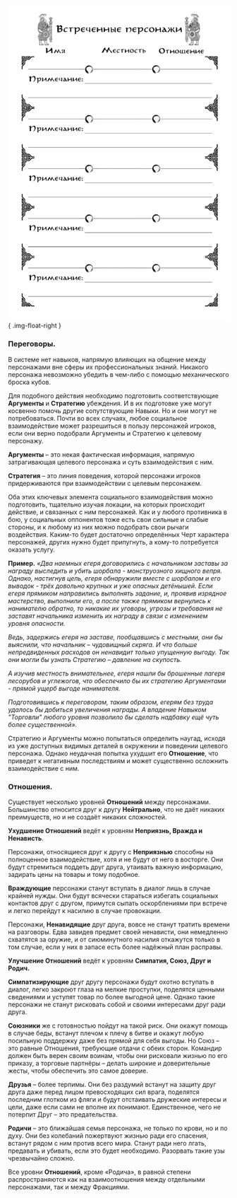 ![Социальные механики](images/5social.png){ .img-float-right }

### Переговоры.

В системе нет навыков, напрямую влияющих на общение между персонажами вне сферы их профессиональных знаний. Никакого персонажа невозможно убедить в чем-либо с помощью механического броска кубов.

Для подобного действия необходимо подготовить соответствующие **Аргументы** и **Стратегию** убеждения. И в их подготовке уже могут косвенно помочь другие сопутствующие Навыки. Но и они могут не потребоваться. Почти во всех случаях, любое социальное взаимодействие может разрешиться в пользу персонажей игроков, если они верно подобрали Аргументы и Стратегию к целевому персонажу.

**Аргументы** – это некая фактическая информация, напрямую затрагивающая целевого персонажа и суть взаимодействия с ним.

**Стратегия** – это линия поведения, которой персонажи игроков придерживаются при взаимодействии с целевым персонажем.

Оба этих ключевых элемента социального взаимодействия можно подготовить, тщательно изучая локации, на которых происходит действие, и связанных с ним персонажей. Как и у любого противника в бою, у социальных оппонентов тоже есть свои сильные и слабые стороны, и к любому из них можно подобрать свои рычаги воздействия. Каким-то будет достаточно определённых Черт характера персонажей, других нужно будет припугнуть, а кому-то потребуется оказать услугу.

**Пример.** _«Два наемных егеря договорились с начальником заставы за награду выследить и убить шорбала - монструозного хищного вепря. Однако, настигнув цель, егеря обнаружили вместе с шорбалом и его выводок - трёх довольно крупных и уже опасных детёнышей. Если егеря прямиком направились выполнять задание, и, проявив изрядное мастерство, выполнили его, а после также прямиком вернулись к нанимателю обратно, то никакие их уговоры, угрозы и требования не заставят начальника изменить их награду в связи с изменением уровня опасности._

_Ведь, задержись егеря на заставе, пообщавшись с местными, они бы выяснили, что начальник – чудовищный скряга. И что больше непредвиденных расходов он ненавидит только упущенную выгоду. Так они могли бы узнать Стратегию – давление на скупость._

_А изучив местность внимательнее, егеря нашли бы брошенные лагеря лесорубов и углежогов, что обеспечило бы их стратегию Аргументами - прямой ущерб выгоде нанимателя._

_Подготовившись к переговорам, таким образом, егерям без труда удалось бы добиться увеличения награды. А владение Навыком "Торговли" любого уровня позволило бы сделать надбавку ещё чуть более существенной»._

Стратегию и Аргументы можно попытаться определить наугад, исходя из уже доступных видимых деталей в окружении и поведении целевого персонажа. Однако неудачная попытка ухудшит его **Отношение**, что приведет к негативным последствиям и может существенно осложнить взаимодействие с ним.

### Отношения.

Существует несколько уровней **Отношений** между персонажами. Большинство относится друг к другу **Нейтрально**, что не даёт никаких преимуществ, но и не создаёт никаких сложностей.

**Ухудшение Отношений** ведёт к уровням **Неприязнь, Вражда и Ненависть**. 

Персонажи, относящиеся друг к другу с **Неприязнью** способны на полноценное взаимодействие, хотя и не будут от него в восторге. Они будут стремиться поддеть друг друга, утаивать важную информацию, задирать цены на товары и тому подобное.

**Враждующие** персонажи станут вступать в диалог лишь в случае крайней нужды. Они будут всячески стараться избегать социальных контактов друг с другом, примутся сыпать оскорблениями при встрече и легко перейдут к насилию в случае провокации.

Персонажи, **Ненавидящие** друг друга, вовсе не станут тратить времени на разговоры. Едва завидев предмет своей ненависти, они немедленно схватятся за оружие, и от сиюминутного насилия откажутся только в том случае, если у них в запасе есть более надёжный план расправы.

**Улучшение Отношений** ведёт к уровням **Симпатия, Союз, Друг и Родич.**

**Симпатизирующие** друг другу персонажи будут охотно вступать в диалог, легко закроют глаза на мелкие проступки, поделятся ценными сведениями и уступят товар по более выгодной цене. Однако такие персонажи не станут рисковать собой и своими интересами друг ради друга.

**Союзники** же с готовностью пойдут на такой риск. Они окажут помощь в случае беды, встанут плечом к плечу в битве и окажут любую посильную поддержку даже без прямой для себя выгоды. Но Союз – это равные Отношения, требующие отдачи с обеих сторон. Командир должен быть верен своим воинам, чтобы они рисковали жизнью по его приказу, а торговые партнёры – делать широкие и доверительные жесты, чтобы обеспечить это самое доверие.

**Друзья** – более терпимы. Они без раздумий встанут на защиту друг друга даже перед лицом превосходящих сил врага, поделятся последним глотком из фляги и будут отстаивать дружеские интересы и цели, даже если сами не вполне их понимают. Единственное, чего не потерпит Друг – это предательства.

**Родичи** – это ближайшая семья персонажа, не только по крови, но и по духу. Они без колебаний пожертвуют жизнью ради его спасения, встанут рядом с ним против всего мира. Станут ради него лгать, предавать и убивать, если это будет необходимо. Разорвать такие узы чрезвычайно сложно.

Все уровни **Отношений**, кроме «Родича», в равной степени распространяются как на взаимоотношения между отдельными персонажами, так и между Фракциями.

